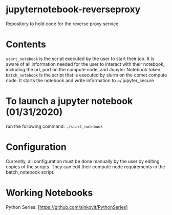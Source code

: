 # jupyternotebook-reverseproxy
Repository to hold code for the reverse proxy service
# Contents
`start_notebook` is the script executed by the user to start their job. It is aware of all information needed for the user to interact with their notebook, including the url, port on the compute node, and Jupyter Notebook token.
`batch_notebook` is the script that is executed by slurm on the comet compute node. It starts the notebook and write information to ~/.jupyter_secure

# To launch a jupyter notebook (01/31/2020)
run the following command:
`./start_notebook`

# Configuration
Currently, all configuration must be done manually by the user by editing copies of the scripts.
They can edit their compute node requirements in the batch_notebook script.

# Working Notebooks
Python Series: [https://github.com/sinkovit/PythonSeries]
